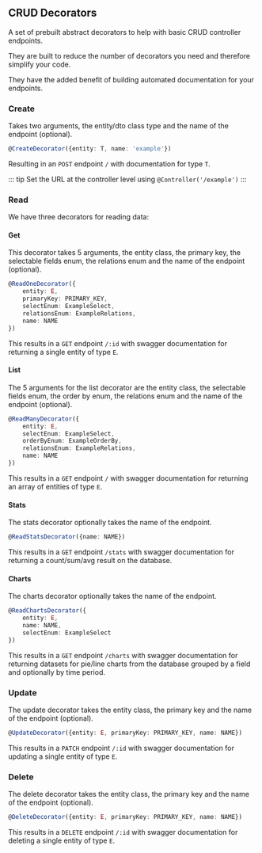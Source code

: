 ## CRUD Decorators

A set of prebuilt abstract decorators to help with basic CRUD controller endpoints.

They are built to reduce the number of decorators you need and therefore simplify your code.

They have the added benefit of building automated documentation for your endpoints.

### Create

Takes two arguments, the entity/dto class type and the name of the endpoint (optional).

```typescript
@CreateDecorator({entity: T, name: 'example'})
```

Resulting in an `POST` endpoint `/` with documentation for type `T`.

::: tip
Set the URL at the controller level using `@Controller('/example')`
:::

### Read

We have three decorators for reading data:

#### Get

This decorator takes 5 arguments, the entity class, the primary key, the selectable fields enum, the relations enum and the name of the endpoint (optional).

```typescript
@ReadOneDecorator({
    entity: E, 
    primaryKey: PRIMARY_KEY, 
    selectEnum: ExampleSelect, 
    relationsEnum: ExampleRelations, 
    name: NAME
})
```

This results in a `GET` endpoint `/:id` with swagger documentation for returning a single entity of type `E`.

#### List

The 5 arguments for the list decorator are the entity class, the selectable fields enum, the order by enum, the relations enum and the name of the endpoint (optional).

```typescript
@ReadManyDecorator({
    entity: E, 
    selectEnum: ExampleSelect, 
    orderByEnum: ExampleOrderBy,
    relationsEnum: ExampleRelations, 
    name: NAME
})
```

This results in a `GET` endpoint `/` with swagger documentation for returning an array of entities of type `E`.

#### Stats

The stats decorator optionally takes the name of the endpoint.

```typescript
@ReadStatsDecorator({name: NAME})
```

This results in a `GET` endpoint `/stats` with swagger documentation for returning a count/sum/avg result on the database.

#### Charts

The charts decorator optionally takes the name of the endpoint.

```typescript
@ReadChartsDecorator({
    entity: E,
    name: NAME, 
    selectEnum: ExampleSelect
})
```

This results in a `GET` endpoint `/charts` with swagger documentation for returning datasets for pie/line charts from the database grouped by a field and optionally by time period.

### Update

The update decorator takes the entity class, the primary key and the name of the endpoint (optional).

```typescript
@UpdateDecorator({entity: E, primaryKey: PRIMARY_KEY, name: NAME})
```

This results in a `PATCH` endpoint `/:id` with swagger documentation for updating a single entity of type `E`.

### Delete

The delete decorator takes the entity class, the primary key and the name of the endpoint (optional).

```typescript
@DeleteDecorator({entity: E, primaryKey: PRIMARY_KEY, name: NAME})
```

This results in a `DELETE` endpoint `/:id` with swagger documentation for deleting a single entity of type `E`.